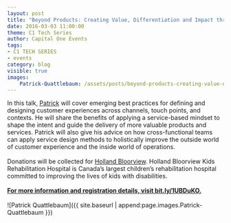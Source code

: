 ```yaml
---
layout: post
title: "Beyond Products: Creating Value, Differentiation and Impact through Service Design by Patrick Quattlebaum"
date: 2016-03-03 11:00:00
theme: C1 Tech Series
author: Capital One Events
tags:
- C1 TECH SERIES
- events
category: blog
visible: true
images:
    Patrick-Quattlebaum: /assets/posts/beyond-products-creating-value-differentiation-and-impact-through-service-design/Patrick-Quattlebaum.jpg
---
```

In this talk, <a href="https://twitter.com/ptquattlebaum" target="_blank">Patrick</a> will cover emerging best practices for defining and designing customer experiences across channels, touch points, and contexts. He will share the benefits of applying a service-based mindset to shape the intent and guide the delivery of more valuable products and services. Patrick will also give his advice on how cross-functional teams can apply service design methods to holistically improve the outside world of customer experience and the inside world of operations.
<br/><br/>
Donations will be collected for <a href="http://www.hollandbloorview.ca/Home" target="_blank">Holland Bloorview</a>. Holland Bloorview Kids Rehabilitation Hospital is Canada’s largest children’s rehabilitation hospital committed to improving the lives of kids with disabilities.
<br/><br/>
<b><a href="http://bit.ly/1UBDuKO" target="_blank">For more information and registration details, visit bit.ly/1UBDuKO.</a></b>
<br/><br/>
![Patrick Quattlebaum]({{ site.baseurl | append:page.images.Patrick-Quattlebaum }})
